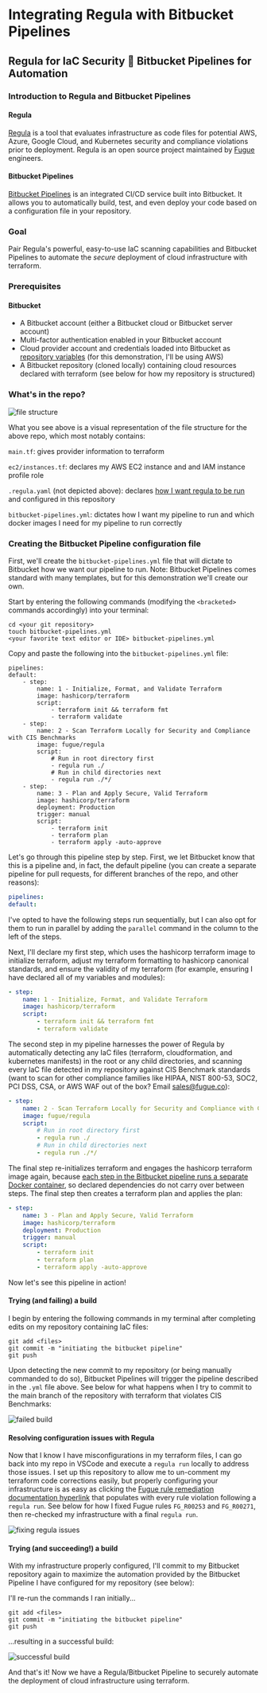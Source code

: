# Integrating Regula with Bitbucket Pipelines
## Regula for IaC Security :handshake: Bitbucket Pipelines for Automation
### Introduction to Regula and Bitbucket Pipelines

#### Regula
[Regula](https://regula.dev/index.html) is a tool that evaluates infrastructure as code files for potential AWS, Azure, Google Cloud, and Kubernetes security and compliance violations prior to deployment.
Regula is an open source project maintained by [Fugue](https://www.fugue.co/) engineers.

#### Bitbucket Pipelines
[Bitbucket Pipelines](https://Bitbucket.org/product/features/pipelines) is an integrated CI/CD service built into Bitbucket. It allows you to automatically build, test, and even deploy your code based on a configuration file in your repository.

### Goal
Pair Regula's powerful, easy-to-use IaC scanning capabilities and Bitbucket Pipelines to automate the *secure* deployment of cloud infrastructure with terraform.

### Prerequisites
#### Bitbucket
- A Bitbucket account (either a Bitbucket cloud or Bitbucket server account)
- Multi-factor authentication enabled in your Bitbucket account
- Cloud provider account and credentials loaded into Bitbucket as [repository variables](https://support.atlassian.com/bitbucket-cloud/docs/variables-and-secrets/) (for this demonstration, I'll be using AWS)
- A Bitbucket repository (cloned locally) containing cloud resources declared with terraform (see below for how my repository is structured)

### What's in the repo?
![file structure](/img/tree.png "file structure")

What you see above is a visual representation of the file structure for the above repo, which most notably contains:

`main.tf`: gives provider information to terraform   

`ec2/instances.tf`: declares my AWS EC2 instance and and IAM instance profile role   

`.regula.yaml` (not depicted above): declares [how I want regula to be run](https://regula.dev/usage.html#init) and configured in this repository   

`bitbucket-pipelines.yml`: dictates how I want my pipeline to run and which docker images I need for my pipeline to run correctly   

### Creating the Bitbucket Pipeline configuration file

First, we'll create the `bitbucket-pipelines.yml` file that will dictate to Bitbucket how we want our pipeline to run. Note: Bitbucket Pipelines comes standard with many templates, but for this demonstration we'll create our own.   

Start by entering the following commands (modifying the `<bracketed>` commands accordingly) into your terminal:
   
```
cd <your git repository>
touch bitbucket-pipelines.yml
<your favorite text editor or IDE> bitbucket-pipelines.yml
```

Copy and paste the following into the `bitbucket-pipelines.yml` file:

```
pipelines:
default:
	- step:
		name: 1 - Initialize, Format, and Validate Terraform
		image: hashicorp/terraform
		script:
			- terraform init && terraform fmt
			- terraform validate
	- step:
		name: 2 - Scan Terraform Locally for Security and Compliance with CIS Benchmarks
		image: fugue/regula
		script:
			# Run in root directory first
			- regula run ./
			# Run in child directories next
			- regula run ./*/
	- step:
		name: 3 - Plan and Apply Secure, Valid Terraform
		image: hashicorp/terraform
		deployment: Production
		trigger: manual
		script:
			- terraform init
			- terraform plan
			- terraform apply -auto-approve
```

Let's go through this pipeline step by step. First, we let Bitbucket know that this is a pipeline and, in fact, the default pipeline (you can create a separate pipeline for pull requests, for different branches of the repo, and other reasons):

```yaml
pipelines:
default:
```

I've opted to have the following steps run sequentially, but I can also opt for them to run in parallel by adding the `parallel` command in the column to the left of the steps.   

Next, I'll declare my first step, which uses the hashicorp terraform image to initialize terraform, adjust my terraform formatting to hashicorp canonical standards, and ensure the validity of my terraform (for example, ensuring I have declared all of my variables and modules):

```yaml
- step:
	name: 1 - Initialize, Format, and Validate Terraform
	image: hashicorp/terraform
	script:
		- terraform init && terraform fmt
		- terraform validate
```

The second step in my pipeline harnesses the power of Regula by automatically detecting any IaC files (terraform, cloudformation, and kubernetes manifests) in the root or any child directories, and scanning every IaC file detected in my repository against CIS Benchmark standards (want to scan for other compliance families like HIPAA, NIST 800-53, SOC2, PCI DSS, CSA, or AWS WAF out of the box? Email sales@fugue.co):

```yaml
- step:
	name: 2 - Scan Terraform Locally for Security and Compliance with CIS Benchmarks
	image: fugue/regula
	script:
		# Run in root directory first
		- regula run ./
		# Run in child directories next
		- regula run ./*/
```

The final step re-initializes terraform and engages the hashicorp terraform image again, because [each step in the Bitbucket pipeline runs a separate Docker container](https://support.atlassian.com/bitbucket-cloud/docs/configure-bitbucket-pipelinesyml/), so declared dependencies do not carry over between steps. The final step then creates a terraform plan and applies the plan:

```yaml
- step:
	name: 3 - Plan and Apply Secure, Valid Terraform
	image: hashicorp/terraform
	deployment: Production
	trigger: manual
	script:
		- terraform init
		- terraform plan
		- terraform apply -auto-approve
```

Now let's see this pipeline in action!

#### Trying (and failing) a build
I begin by entering the following commands in my terminal after completing edits on my repository containing IaC files:

```
git add <files>
git commit -m "initiating the bitbucket pipeline"
git push
```

Upon detecting the new commit to my repository (or being manually commanded to do so), Bitbucket Pipelines will trigger the pipeline described in the `.yml` file above. See below for what happens when I try to commit to the main branch of the repository with terraform that violates CIS Benchmarks:

![failed build](/img/failed_build.gif "failed build")

#### Resolving configuration issues with Regula

Now that I know I have misconfigurations in my terraform files, I can go back into my repo in VSCode and execute a `regula run` locally to address those issues.
I set up this repository to allow me to un-comment my terraform code corrections easily, but properly configuring your infrastructure is as easy as clicking the [Fugue rule remediation documentation hyperlink](https://docs.fugue.co/remediation.html) that populates with every rule violation following a `regula run`.
See below for how I fixed Fugue rules `FG_R00253` and `FG_R00271`, then re-checked my infrastructure with a final `regula run`.

![fixing regula issues](/img/fixing_issues.gif "fixing issues")

#### Trying (and succeeding!) a build

With my infrastructure properly configured, I'll commit to my Bitbucket repository again to maximize the automation provided by the Bitbucket Pipeline I have configured for my repository (see below):

I'll re-run the commands I ran initially...
```
git add <files>
git commit -m "initiating the bitbucket pipeline"
git push
```
...resulting in a successful build:

![successful build](/img/successful_build.gif "successful build")

And that's it! Now we have a Regula/Bitbucket Pipeline to securely automate the deployment of cloud infrastructure using terraform.
